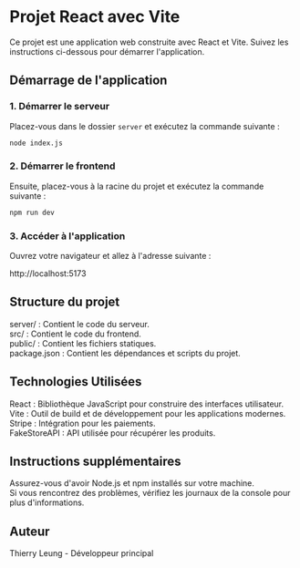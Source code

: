 # Projet React avec Vite

Ce projet est une application web construite avec React et Vite. Suivez les instructions ci-dessous pour démarrer l'application.

## Démarrage de l'application

### 1. Démarrer le serveur

Placez-vous dans le dossier `server` et exécutez la commande suivante :

```bash
node index.js
```

### 2. Démarrer le frontend

Ensuite, placez-vous à la racine du projet et exécutez la commande suivante :

```bash
npm run dev
```

### 3. Accéder à l'application

Ouvrez votre navigateur et allez à l'adresse suivante :


http://localhost:5173

## Structure du projet
server/ : Contient le code du serveur.  
src/ : Contient le code du frontend.  
public/ : Contient les fichiers statiques.  
package.json : Contient les dépendances et scripts du projet.  

## Technologies Utilisées
React : Bibliothèque JavaScript pour construire des interfaces utilisateur.  
Vite : Outil de build et de développement pour les applications modernes.  
Stripe : Intégration pour les paiements.  
FakeStoreAPI : API utilisée pour récupérer les produits.

## Instructions supplémentaires
Assurez-vous d'avoir Node.js et npm installés sur votre machine.  
Si vous rencontrez des problèmes, vérifiez les journaux de la console pour plus d'informations.

## Auteur
Thierry Leung - Développeur principal
